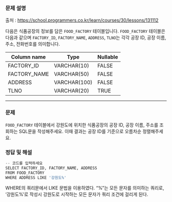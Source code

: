 ### **문제 설명**
출처 : https://school.programmers.co.kr/learn/courses/30/lessons/131112

다음은 식품공장의 정보를 담은 `FOOD_FACTORY` 테이블입니다. `FOOD_FACTORY` 테이블은 다음과 같으며 `FACTORY_ID`, `FACTORY_NAME`, `ADDRESS`, `TLNO`는 각각 공장 ID, 공장 이름, 주소, 전화번호를 의미합니다.

| Column name | Type | Nullable |
| --- | --- | --- |
| FACTORY_ID | VARCHAR(10) | FALSE |
| FACTORY_NAME | VARCHAR(50) | FALSE |
| ADDRESS | VARCHAR(100) | FALSE |
| TLNO | VARCHAR(20) | TRUE |

---

### 문제

`FOOD_FACTORY` 테이블에서 강원도에 위치한 식품공장의 공장 ID, 공장 이름, 주소를 조회하는 SQL문을 작성해주세요. 이때 결과는 공장 ID를 기준으로 오름차순 정렬해주세요.

### 정답 및 해설

```python
-- 코드를 입력하세요
SELECT FACTORY_ID, FACTORY_NAME, ADDRESS
FROM FOOD_FACTORY
WHERE ADDRESS LIKE '강원도%'
```

WHERE의 쿼리문에서 LIKE 문법을 이용하였다. “%”는 모든 문자를 의미하는 쿼리로, ‘강원도%’로 작성시 강원도로 시작하는 모든 문자가 쿼리 조건에 걸리게 된다.
